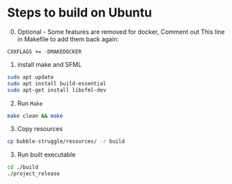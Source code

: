 # Steps to build on Ubuntu
0. Optional - Some features are removed for docker, Comment out This line in Makefile to add them back again:

`CXXFLAGS += -DMAKEDOCKER`

1. install make and SFML
```bash
sudo apt update
sudo apt install build-essential
sudo apt-get install libsfml-dev
```
2. Run `Make`
```bash
make clean && make
```
3. Copy resources
```bash
cp bubble-struggle/resources/ -r build
```
3. Run built executable
```bash
cd ./build
./project_release
```